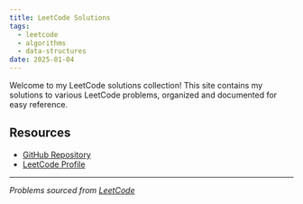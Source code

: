 ```yaml
---
title: LeetCode Solutions
tags:
  - leetcode
  - algorithms
  - data-structures
date: 2025-01-04
---
```


Welcome to my LeetCode solutions collection! This site contains my solutions to various LeetCode problems, organized and documented for easy reference.

## Resources

- [GitHub Repository](https://github.com/hwennnn/digital-garden/tree/leetcode/content)
- [LeetCode Profile](https://leetcode.com/theonepieceisreal/)

---

*Problems sourced from [LeetCode](https://leetcode.com/)*
